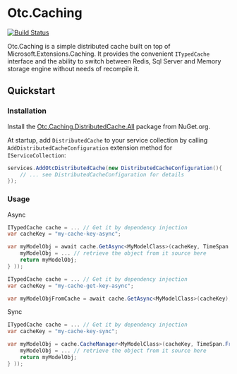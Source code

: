 # Otc.Caching
[![Build Status](https://travis-ci.org/OleConsignado/otc-caching.svg?branch=master)](https://travis-ci.org/OleConsignado/otc-caching)

Otc.Caching is a simple distributed cache built on top of Microsoft.Extensions.Caching. It provides the convenient `ITypedCache` interface and the ability to switch between Redis, Sql Server and Memory storage engine without needs of recompile it.

## Quickstart

### Installation

Install the [Otc.Caching.DistributedCache.All](https://www.nuget.org/packages/Otc.Caching.DistributedCache.All) package from NuGet.org.

At startup, add `DistributedCache` to your service collection by calling `AddDistributedCacheConfiguration` extension method for `IServiceCollection`:

```cs
services.AddOtcDistributedCache(new DistributedCacheConfiguration(){
    // ... see DistributedCacheConfiguration for details
});

```

### Usage


Async

```cs
ITypedCache cache = ... // Get it by dependency injection
var cacheKey = "my-cache-key-async";

var myModelObj = await cache.GetAsync<MyModelClass>(cacheKey, TimeSpan.FromSeconds(30), async () => { 
    myModelObj = ... // retrieve the object from it source here
    return myModelObj;
} ));
```

```cs
ITypedCache cache = ... // Get it by dependency injection
var cacheKey = "my-cache-get-key-async";

var myModelObjFromCache = await cache.GetAsync<MyModelClass>(cacheKey);
```

Sync

```cs
ITypedCache cache = ... // Get it by dependency injection
var cacheKey = "my-cache-key-sync";

var myModelObj = cache.CacheManager<MyModelClass>(cacheKey, TimeSpan.FromSeconds(30), () => { 
    myModelObj = ... // retrieve the object from it source here
    return myModelObj;
} ));
```

